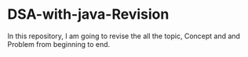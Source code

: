 # DSA-with-java-Revision
In this repository, I am going to revise the all the topic, Concept and and Problem from beginning to end.

